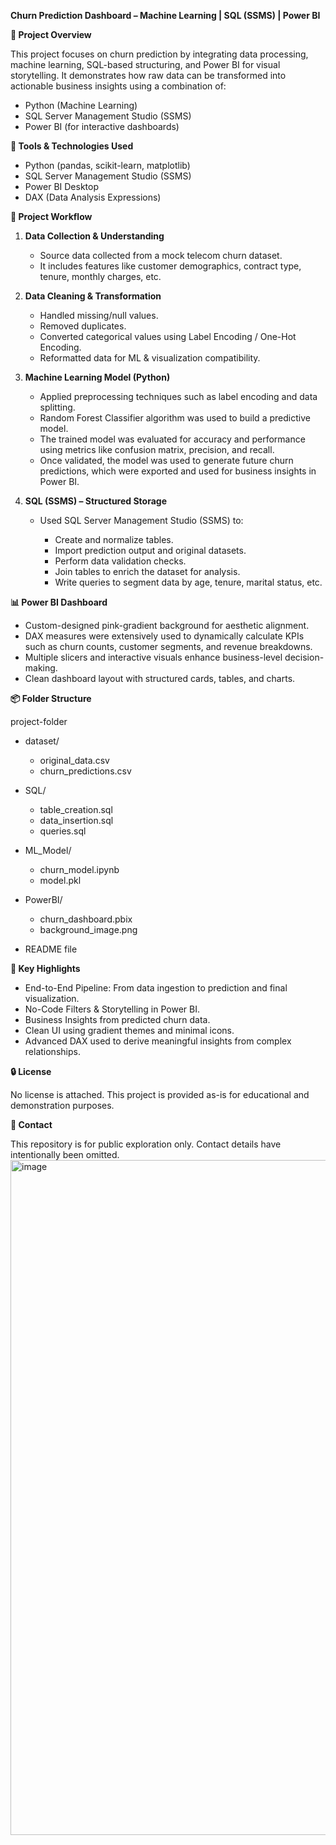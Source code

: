 
**Churn Prediction Dashboard – Machine Learning | SQL (SSMS) | Power BI**

**📝 Project Overview**

This project focuses on churn prediction by integrating data processing, machine learning, SQL-based structuring, and Power BI for visual storytelling. It demonstrates how raw data can be transformed into actionable business insights using a combination of:

* Python (Machine Learning)
* SQL Server Management Studio (SSMS)
* Power BI (for interactive dashboards)

**🔧 Tools & Technologies Used**

* Python (pandas, scikit-learn, matplotlib)
* SQL Server Management Studio (SSMS)
* Power BI Desktop
* DAX (Data Analysis Expressions)

**📂 Project Workflow**

1. **Data Collection & Understanding**

   * Source data collected from a mock telecom churn dataset.
   * It includes features like customer demographics, contract type, tenure, monthly charges, etc.

2. **Data Cleaning & Transformation**

   * Handled missing/null values.
   * Removed duplicates.
   * Converted categorical values using Label Encoding / One-Hot Encoding.
   * Reformatted data for ML & visualization compatibility.

3. **Machine Learning Model (Python)**

   * Applied preprocessing techniques such as label encoding and data splitting.
   * Random Forest Classifier algorithm was used to build a predictive model.
   * The trained model was evaluated for accuracy and performance using metrics like confusion matrix, precision, and recall.
   * Once validated, the model was used to generate future churn predictions, which were exported and used for business insights in Power BI.

4. **SQL (SSMS) – Structured Storage**

   * Used SQL Server Management Studio (SSMS) to:

     * Create and normalize tables.
     * Import prediction output and original datasets.
     * Perform data validation checks.
     * Join tables to enrich the dataset for analysis.
     * Write queries to segment data by age, tenure, marital status, etc.

**📊 Power BI Dashboard**

* Custom-designed pink-gradient background for aesthetic alignment.
* DAX measures were extensively used to dynamically calculate KPIs such as churn counts, customer segments, and revenue breakdowns.
* Multiple slicers and interactive visuals enhance business-level decision-making.
* Clean dashboard layout with structured cards, tables, and charts.

**📦 Folder Structure**

project-folder

* dataset/

  * original\_data.csv
  * churn\_predictions.csv
* SQL/

  * table\_creation.sql
  * data\_insertion.sql
  * queries.sql
* ML\_Model/

  * churn\_model.ipynb
  * model.pkl
* PowerBI/

  * churn\_dashboard.pbix
  * background\_image.png
* README file

**📌 Key Highlights**

* End-to-End Pipeline: From data ingestion to prediction and final visualization.
* No-Code Filters & Storytelling in Power BI.
* Business Insights from predicted churn data.
* Clean UI using gradient themes and minimal icons.
* Advanced DAX used to derive meaningful insights from complex relationships.

**🔒 License**

No license is attached. This project is provided as-is for educational and demonstration purposes.

**🙅 Contact**

This repository is for public exploration only. Contact details have intentionally been omitted.
<img width="1920" height="1080" alt="image" src="https://github.com/user-attachments/assets/8266e6eb-5602-4c76-adcd-1284bb4fa089" />
